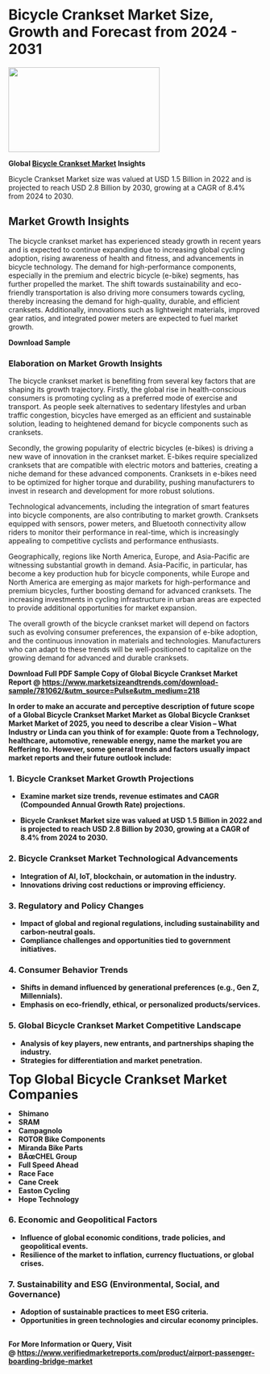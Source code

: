 <H1>Bicycle Crankset Market Size, Growth and Forecast from 2024 - 2031</H1><img class="aligncenter size-medium wp-image-584254" src="https://thirdeyenews.in/wp-content/uploads/2024/09/Global-Market-Research-300x168.jpeg" alt="" width="300" height="168" /><p><strong>Global&nbsp;<a href="https://www.marketsizeandtrends.com/download-sample/781062/&amp;utm_source=Pulse&amp;utm_medium=218">Bicycle Crankset Market</a> Insights</strong></p><p>Bicycle Crankset Market size was valued at USD 1.5 Billion in 2022 and is projected to reach USD 2.8 Billion by 2030, growing at a CAGR of 8.4% from 2024 to 2030.</p><p><h2>Market Growth Insights</h2> <p>The bicycle crankset market has experienced steady growth in recent years and is expected to continue expanding due to increasing global cycling adoption, rising awareness of health and fitness, and advancements in bicycle technology. The demand for high-performance components, especially in the premium and electric bicycle (e-bike) segments, has further propelled the market. The shift towards sustainability and eco-friendly transportation is also driving more consumers towards cycling, thereby increasing the demand for high-quality, durable, and efficient cranksets. Additionally, innovations such as lightweight materials, improved gear ratios, and integrated power meters are expected to fuel market growth.</p> <p><strong>Download Sample</strong></p> <h3>Elaboration on Market Growth Insights</h3> <p>The bicycle crankset market is benefiting from several key factors that are shaping its growth trajectory. Firstly, the global rise in health-conscious consumers is promoting cycling as a preferred mode of exercise and transport. As people seek alternatives to sedentary lifestyles and urban traffic congestion, bicycles have emerged as an efficient and sustainable solution, leading to heightened demand for bicycle components such as cranksets.</p> <p>Secondly, the growing popularity of electric bicycles (e-bikes) is driving a new wave of innovation in the crankset market. E-bikes require specialized cranksets that are compatible with electric motors and batteries, creating a niche demand for these advanced components. Cranksets in e-bikes need to be optimized for higher torque and durability, pushing manufacturers to invest in research and development for more robust solutions.</p> <p>Technological advancements, including the integration of smart features into bicycle components, are also contributing to market growth. Cranksets equipped with sensors, power meters, and Bluetooth connectivity allow riders to monitor their performance in real-time, which is increasingly appealing to competitive cyclists and performance enthusiasts.</p> <p>Geographically, regions like North America, Europe, and Asia-Pacific are witnessing substantial growth in demand. Asia-Pacific, in particular, has become a key production hub for bicycle components, while Europe and North America are emerging as major markets for high-performance and premium bicycles, further boosting demand for advanced cranksets. The increasing investments in cycling infrastructure in urban areas are expected to provide additional opportunities for market expansion.</p> <p>The overall growth of the bicycle crankset market will depend on factors such as evolving consumer preferences, the expansion of e-bike adoption, and the continuous innovation in materials and technologies. Manufacturers who can adapt to these trends will be well-positioned to capitalize on the growing demand for advanced and durable cranksets.</p> <p><strong></p><p><span class=""><strong>Download Full PDF Sample Copy of Global Bicycle Crankset Market Report</strong> @ <a href="https://www.marketsizeandtrends.com/download-sample/781062/&amp;utm_source=Pulse&amp;utm_medium=218" target="_blank">https://www.marketsizeandtrends.com/download-sample/781062/&amp;utm_source=Pulse&amp;utm_medium=218</a></span></p><p>In order to make an accurate and perceptive description of future scope of a Global&nbsp;Bicycle Crankset Market Market as Global&nbsp;Bicycle Crankset Market Market of 2025, you need to describe a clear Vision &ndash; What Industry or Linda can you think of for example: Quote from a Technology, healthcare, automotive, renewable energy, name the market you are Reffering to. However, some general trends and factors usually impact market reports and their future outlook include:</p><h3>1.&nbsp;<strong>Bicycle Crankset Market Growth Projections</strong></h3><ul><li>Examine market size trends, revenue estimates and CAGR (Compounded Annual Growth Rate) projections.</li><li><p>Bicycle Crankset Market size was valued at USD 1.5 Billion in 2022 and is projected to reach USD 2.8 Billion by 2030, growing at a CAGR of 8.4% from 2024 to 2030.</p></li></ul><h3>2.&nbsp;<strong>Bicycle Crankset Market Technological Advancements</strong></h3><ul><li>Integration of AI, IoT, blockchain, or automation in the industry.</li><li>Innovations driving cost reductions or improving efficiency.</li></ul><h3>3.&nbsp;<strong>Regulatory and Policy Changes</strong></h3><ul><li>Impact of global and regional regulations, including sustainability and carbon-neutral goals.</li><li>Compliance challenges and opportunities tied to government initiatives.</li></ul><h3>4.&nbsp;<strong>Consumer Behavior Trends</strong></h3><ul><li>Shifts in demand influenced by generational preferences (e.g., Gen Z, Millennials).</li><li>Emphasis on eco-friendly, ethical, or personalized products/services.</li></ul><h3>5.&nbsp;<strong>Global Bicycle Crankset Market Competitive Landscape</strong></h3><ul><li>Analysis of key players, new entrants, and partnerships shaping the industry.</li><li>Strategies for differentiation and market penetration.</li></ul><p data-pm-slice="1 1 []"><span style="color: inherit; font-family: inherit; font-size: 25px;">Top Global Bicycle Crankset Market Companies</span></p><div class="" data-test-id=""><p><li>Shimano</li><li> SRAM</li><li> Campagnolo</li><li> ROTOR Bike Components</li><li> Miranda Bike Parts</li><li> BÃœCHEL Group</li><li> Full Speed Ahead</li><li> Race Face</li><li> Cane Creek</li><li> Easton Cycling</li><li> Hope Technology</li></p></div><h3>6.&nbsp;<strong>Economic and Geopolitical Factors</strong></h3><ul><li>Influence of global economic conditions, trade policies, and geopolitical events.</li><li>Resilience of the market to inflation, currency fluctuations, or global crises.</li></ul><h3>7.&nbsp;<strong>Sustainability and ESG (Environmental, Social, and Governance)</strong></h3><ul><li>Adoption of sustainable practices to meet ESG criteria.</li><li>Opportunities in green technologies and circular economy principles.</li></ul><h2><strong style="font-size: 14px;">For More Information or Query, Visit @&nbsp;</strong><a style="background-color: #ffffff; font-size: 14px;" href="https://www.marketsizeandtrends.com/report/bicycle-crankset-market/" target="_blank">https://www.verifiedmarketreports.com/product/airport-passenger-boarding-bridge-market</a></h2>
